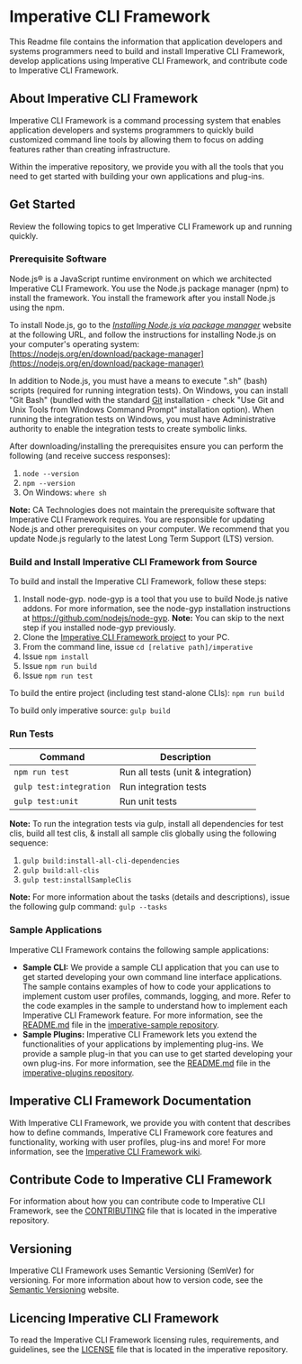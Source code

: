 # Imperative CLI Framework

This Readme file contains the information that application developers and systems programmers need to build and install Imperative CLI Framework, develop applications using Imperative CLI Framework, and contribute code to Imperative CLI Framework.

## About Imperative CLI Framework
Imperative CLI Framework is a command processing system that enables application developers and systems programmers to quickly build customized command line tools by allowing them to focus on adding features rather than creating infrastructure.

Within the imperative repository, we provide you with all the tools that you need to get started with building your own applications and plug-ins.

## Get Started
Review the following topics to get Imperative CLI Framework up and running quickly.

### Prerequisite Software
Node.js® is a JavaScript runtime environment on which we architected Imperative CLI Framework. You use the Node.js package manager (npm) to install the framework. You install the framework after you install Node.js using the npm.

To install Node.js, go to the [*Installing Node.js via package manager*](https://nodejs.org/en/download/package-manager) website at the following URL, and follow the instructions for installing Node.js on your computer's operating system:
[https://nodejs.org/en/download/package-manager](https://nodejs.org/en/download/package-manager)

In addition to Node.js, you must have a means to execute ".sh" (bash) scripts (required for running integration tests). On Windows, you can install "Git Bash" (bundled with the standard [Git](https://git-scm.com/downloads) installation - check "Use Git and Unix Tools from Windows Command Prompt" installation option). When running the integration tests on Windows, you must have Administrative authority to enable the integration tests to create symbolic links.

After downloading/installing the prerequisites ensure you can perform the following (and receive success responses):
1. `node --version`
2. `npm --version`
3. On Windows: `where sh`

**Note:** CA Technologies does not maintain the prerequisite software that Imperative CLI Framework requires. You are responsible for updating Node.js and other prerequisites on your computer. We recommend that you update Node.js regularly to the latest Long Term Support (LTS) version.

### Build and Install Imperative CLI Framework from Source
To build and install the Imperative CLI Framework, follow these steps:

1. Install node-gyp. node-gyp is a tool that you use to build Node.js native addons. For more information, see the node-gyp installation instructions at https://github.com/nodejs/node-gyp.
**Note:** You can skip to the next step if you installed node-gyp previously.
2. Clone the [Imperative CLI Framework project](**REMOVED**) to your PC.
3. From the command line, issue `cd [relative path]/imperative`
4. Issue `npm install`
5. Issue `npm run build`
6. Issue `npm run test`

To build the entire project (including test stand-alone CLIs):
`npm run build`

To build only imperative source:
`gulp build`

### Run Tests
Command | Description
--- | ---
`npm run test` | Run all tests (unit & integration)
`gulp test:integration` | Run integration tests
`gulp test:unit` | Run unit tests

**Note:** To run the integration tests via gulp, install all dependencies for test clis, build all test clis, & install all sample clis globally using the following sequence:
1. `gulp build:install-all-cli-dependencies`
2. `gulp build:all-clis`
3. `gulp test:installSampleClis`

 **Note:** For more information about the tasks (details and descriptions), issue the following gulp command:
 `gulp --tasks`

### Sample Applications
Imperative CLI Framework contains the following sample applications:
* **Sample CLI:** We provide a sample CLI application that you can use to get started developing your own command line interface applications. The sample contains examples of how to code your applications to implement custom user profiles, commands, logging, and more. Refer to the code examples in the sample to understand how to implement each Imperative CLI Framework feature. For more information, see the [README.md](**REMOVED**) file in the [imperative-sample repository](**REMOVED**).
* **Sample Plugins:** Imperative CLI Framework lets you extend the functionalities of your applications by implementing plug-ins. We provide a sample plug-in that you can use to get started developing your own plug-ins. For more information, see the [README.md](**REMOVED**) file in the [imperative-plugins repository](**REMOVED**).

## Imperative CLI Framework Documentation
With Imperative CLI Framework, we provide you with content that describes how to define commands, Imperative CLI Framework core features and functionality, working with user profiles, plug-ins and more! For more information, see the [Imperative CLI Framework wiki](**REMOVED**).

## Contribute Code to Imperative CLI Framework
For information about how you can contribute code to Imperative CLI Framework, see the [CONTRIBUTING](**REMOVED**) file that is located in the imperative repository.

## Versioning
Imperative CLI Framework uses Semantic Versioning (SemVer) for versioning. For more information about how to version code, see the [Semantic Versioning](https://semver.org/) website.

## Licencing Imperative CLI Framework
To read the Imperative CLI Framework licensing rules, requirements, and guidelines, see the [LICENSE](**REMOVED**) file that is located in the imperative repository.

[0]: **REMOVED**
